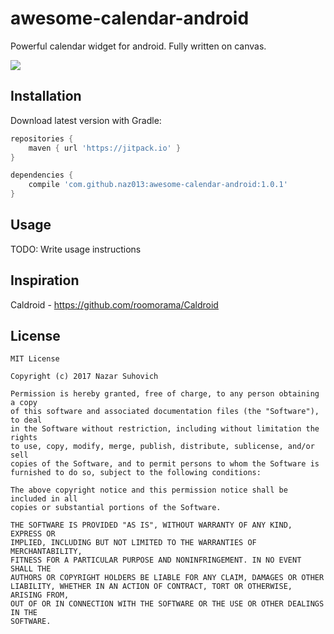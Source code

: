 # awesome-calendar-android
Powerful calendar widget for android. Fully written on canvas.

[![](https://jitpack.io/v/naz013/awesome-calendar-android.svg)](https://jitpack.io/#naz013/awesome-calendar-android)

## Installation
Download latest version with Gradle:
```groovy
repositories {
    maven { url 'https://jitpack.io' }
}

dependencies {
    compile 'com.github.naz013:awesome-calendar-android:1.0.1'
}
```
## Usage
TODO: Write usage instructions
## Inspiration
Caldroid - https://github.com/roomorama/Caldroid

License
-------
    MIT License

    Copyright (c) 2017 Nazar Suhovich

    Permission is hereby granted, free of charge, to any person obtaining a copy
    of this software and associated documentation files (the "Software"), to deal
    in the Software without restriction, including without limitation the rights
    to use, copy, modify, merge, publish, distribute, sublicense, and/or sell
    copies of the Software, and to permit persons to whom the Software is
    furnished to do so, subject to the following conditions:

    The above copyright notice and this permission notice shall be included in all
    copies or substantial portions of the Software.

    THE SOFTWARE IS PROVIDED "AS IS", WITHOUT WARRANTY OF ANY KIND, EXPRESS OR
    IMPLIED, INCLUDING BUT NOT LIMITED TO THE WARRANTIES OF MERCHANTABILITY,
    FITNESS FOR A PARTICULAR PURPOSE AND NONINFRINGEMENT. IN NO EVENT SHALL THE
    AUTHORS OR COPYRIGHT HOLDERS BE LIABLE FOR ANY CLAIM, DAMAGES OR OTHER
    LIABILITY, WHETHER IN AN ACTION OF CONTRACT, TORT OR OTHERWISE, ARISING FROM,
    OUT OF OR IN CONNECTION WITH THE SOFTWARE OR THE USE OR OTHER DEALINGS IN THE
    SOFTWARE.
